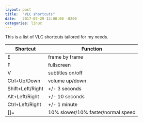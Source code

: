 ```yaml
---
layout: post
title:  "VLC shortcuts"
date:   2017-07-29 12:00:00 -0200
categories: linux
---
```


This is a list of VLC shortcuts tailored for my needs.

| Shortcut | Function |
|-----------------|----------------|
| E               | frame by frame |
| F               | fullscreen |
| V               | subtitles on/off |
| Ctrl+Up/Down    | volume up/down |
| Shift+Left/Right   | +/- 3 seconds |
| Alt+Left/Right     | +/- 10 seconds |
| Ctrl+Left/Right    | +/- 1 minute |
| []=                | 10% slower/10% faster/normal speed |
